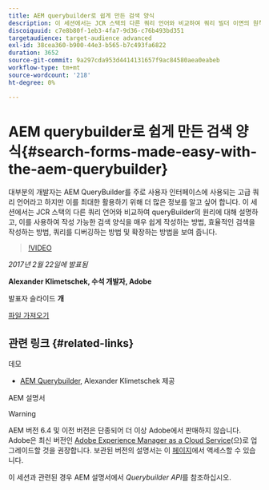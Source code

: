 ```yaml
---
title: AEM querybuilder로 쉽게 만든 검색 양식
description: 이 세션에서는 JCR 스택의 다른 쿼리 언어와 비교하여 쿼리 빌더 이면의 원칙에 대해 설명합니다. 이를 사용하여 작성 가능한 검색 양식을 쉽게 작성하는 방법, 효율적인 검색을 작성하는 방법, 쿼리를 디버깅하는 방법 및 확장하는 방법을 보여 줍니다.
discoiquuid: c7e8b80f-1eb3-4fa7-9d36-c76b493bd351
targetaudience: target-audience advanced
exl-id: 38cea360-b900-44e3-b565-b7c493fa6822
duration: 3652
source-git-commit: 9a297cda953d4414131657f9ac84580aea0eabeb
workflow-type: tm+mt
source-wordcount: '218'
ht-degree: 0%

---
```


# AEM querybuilder로 쉽게 만든 검색 양식{#search-forms-made-easy-with-the-aem-querybuilder}

대부분의 개발자는 AEM QueryBuilder를 주로 사용자 인터페이스에 사용되는 고급 쿼리 언어라고 하지만 이를 최대한 활용하기 위해 더 많은 정보를 알고 싶어 합니다. 이 세션에서는 JCR 스택의 다른 쿼리 언어와 비교하여 queryBuilder의 원리에 대해 설명하고, 이를 사용하여 작성 가능한 검색 양식을 매우 쉽게 작성하는 방법, 효율적인 검색을 작성하는 방법, 쿼리를 디버깅하는 방법 및 확장하는 방법을 보여 줍니다.

>[!VIDEO](https://video.tv.adobe.com/v/19139/?quality=9)

*2017년 2월 22일에 발표됨*

**Alexander Klimetschek, 수석 개발자, Adobe**

발표자 슬라이드 **개**

[파일 가져오기](assets/aem-gems-querybuilder-2017.pdf)

## 관련 링크 {#related-links}

데모

* [AEM Querybuilder](https://www.youtube.com/watch?v=yR9mcp9_MtY&list=PLHMjqSjX2bE7zaDKZ7KD-tuqVXooiKave), Alexander Klimetschek 제공

AEM 설명서

>[!WARNING]
>
>AEM 버전 6.4 및 이전 버전은 단종되어 더 이상 Adobe에서 판매하지 않습니다.  Adobe은 최신 버전인 [Adobe Experience Manager as a Cloud Service](https://experienceleague.adobe.com/docs/experience-manager-cloud-service.html?lang=ko)(으)로 업그레이드할 것을 권장합니다.  보관된 버전의 설명서는 이 [페이지](https://experienceleague.adobe.com/docs/experience-manager-release-information/aem-release-updates/previous-updates/aem-previous-versions.html?lang=ko)에서 액세스할 수 있습니다.
>
>이 세션과 관련된 경우 AEM 설명서에서 *Querybuilder API*&#x200B;를 참조하십시오.

<!--
[Get back to the Overview](https://helpx.adobe.com/kr/experience-manager/kt/eseminars/gems/aem-index.html)
-->
